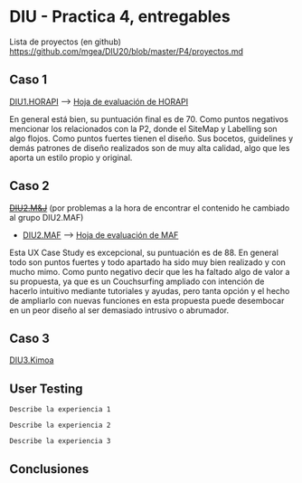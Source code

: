 # DIU - Practica 4, entregables

Lista de proyectos (en github) https://github.com/mgea/DIU20/blob/master/P4/proyectos.md

## Caso 1

[DIU1.HORAPI](https://github.com/diegogaraur/DIU20 "DIU1.HORAPI") --> [Hoja de evaluación de HORAPI](https://github.com/Jovalga/DIU20/blob/master/P4/DIU1.HORAPI_review.xls "Hoja de evaluación de HORAPI")

En general está bien, su puntuación final es de 70. Como puntos negativos mencionar los relacionados con la P2, donde el SiteMap y Labelling son algo flojos. Como puntos fuertes tienen el diseño. Sus bocetos, guidelines y demás patrones de diseño realizados son de muy alta calidad, algo que les aporta un estilo propio y original.


## Caso 2

<s>[DIU2.M&J](https://github.com/MarioGenol/DIU20 "DIU2.M&J")</s> (por problemas a la hora de encontrar el contenido he cambiado al grupo DIU2.MAF)

 - [DIU2.MAF](https://github.com/franmolsan/DIU20 "DIU2.MAF") --> [Hoja de evaluación de MAF](https://github.com/Jovalga/DIU20/blob/master/P4/DIU2.MAF_review.xls "Hoja de evaluación de MAF")

Esta UX Case Study es excepcional, su puntuación es de 88. En general todo son puntos fuertes y todo apartado ha sido muy bien realizado y con mucho mimo.
Como punto negativo decir que les ha faltado algo de valor a su propuesta, ya que es un Couchsurfing ampliado con intención de hacerlo intuitivo mediante tutoriales y ayudas, pero tanta opción y el hecho de ampliarlo con nuevas funciones en esta propuesta puede desembocar en un peor diseño al ser demasiado intrusivo o abrumador.


## Caso 3

[DIU3.Kimoa](https://github.com/Bagamo/DIUPRACTICAS "DIU3.Kimoa")



## User Testing

	Describe la experiencia 1

	Describe la experiencia 2

	Describe la experiencia 3


## Conclusiones
